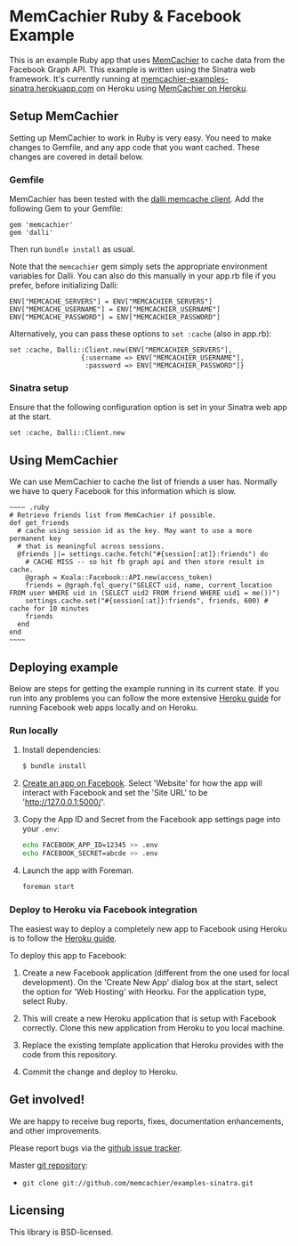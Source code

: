 # MemCachier Ruby & Facebook Example

This is an example Ruby app that uses
[MemCachier](http://www.memcachier.com) to cache data from the
Facebook Graph API. This example is written using the Sinatra web
framework. It's currently running at
[memcachier-examples-sinatra.herokuapp.com](https://memcachier-examples-sinatra.herokuapp.com/)
on Heroku using [MemCachier on
Heroku](https://addons.heroku.com/memcachier).

## Setup MemCachier

Setting up MemCachier to work in Ruby is very easy. You need to make
changes to Gemfile, and any app code that you want cached. These
changes are covered in detail below.

### Gemfile

MemCachier has been tested with the [dalli memcache
client](https://github.com/mperham/dalli). Add the following Gem to
your Gemfile:

~~~~ .ruby
gem 'memcachier'
gem 'dalli'
~~~~

Then run `bundle install` as usual.

Note that the `memcachier` gem simply sets the appropriate environment
variables for Dalli. You can also do this manually in your app.rb file
if you prefer, before initializing Dalli:

~~~~ .ruby
ENV["MEMCACHE_SERVERS"] = ENV["MEMCACHIER_SERVERS"]
ENV["MEMCACHE_USERNAME"] = ENV["MEMCACHIER_USERNAME"]
ENV["MEMCACHE_PASSWORD"] = ENV["MEMCACHIER_PASSWORD"]
~~~~

Alternatively, you can pass these options to `set :cache` (also in
app.rb):

~~~~ .ruby
set :cache, Dalli::Client.new(ENV["MEMCACHIER_SERVERS"],
                  {:username => ENV["MEMCACHIER_USERNAME"],
                   :password => ENV["MEMCACHIER_PASSWORD"]}
~~~~

### Sinatra setup

Ensure that the following configuration option is set in your Sinatra
web app at the start.

~~~~ .ruby
set :cache, Dalli::Client.new
~~~~

## Using MemCachier

We can use MemCachier to cache the list of friends a user has.
Normally we have to query Facebook for this information which is slow.

    ~~~~ .ruby
    # Retrieve friends list from MemCachier if possible.
    def get_friends
      # cache using session id as the key. May want to use a more permanent key
      # that is meaningful across sessions.
      @friends ||= settings.cache.fetch("#{session[:at]}:friends") do
        # CACHE MISS -- so hit fb graph api and then store result in cache.
        @graph = Koala::Facebook::API.new(access_token)
        friends = @graph.fql_query("SELECT uid, name, current_location FROM user WHERE uid in (SELECT uid2 FROM friend WHERE uid1 = me())")
        settings.cache.set("#{session[:at]}:friends", friends, 600) # cache for 10 minutes
        friends
      end
    end
    ~~~~

## Deploying example

Below are steps for getting the example running in its current state.
If you run into any problems you can follow the more extensive [Heroku
guide](https://devcenter.heroku.com/articles/facebook) for running
Facebook web apps locally and on Heroku.

### Run locally

1. Install dependencies:

   ~~~~ .sh
   $ bundle install
   ~~~~

2. [Create an app on Facebook](https://developers.facebook.com/apps).
   Select 'Website' for how the app will interact with Facebook and
   set the 'Site URL' to be 'http://127.0.0.1:5000/'.

3. Copy the App ID and Secret from the Facebook app settings page into
   your `.env`:

   ~~~~ .sh
   echo FACEBOOK_APP_ID=12345 >> .env
   echo FACEBOOK_SECRET=abcde >> .env
   ~~~~

4. Launch the app with Foreman.

   ~~~~ .sh
   foreman start
   ~~~~

### Deploy to Heroku via Facebook integration

The easiest way to deploy a completely new app to Facebook using
Heroku is to follow the [Heroku
guide](https://devcenter.heroku.com/articles/facebook).

To deploy this app to Facebook:

1. Create a new Facebook application (different from the one used for
   local development). On the 'Create New App' dialog box at the
   start, select the option for 'Web Hosting' with Heorku. For the
   application type, select Ruby.

2. This will create a new Heroku application that is setup with
   Facebook correctly. Clone this new application from Heroku to you
   local machine.

3. Replace the existing template application that Heroku provides with
   the code from this repository.

4. Commit the change and deploy to Heroku.

## Get involved!

We are happy to receive bug reports, fixes, documentation enhancements,
and other improvements.

Please report bugs via the
[github issue tracker](http://github.com/memcachier/examples-sinatra/issues).

Master [git repository](http://github.com/memcachier/examples-sinatra):

* `git clone git://github.com/memcachier/examples-sinatra.git`

## Licensing

This library is BSD-licensed.

